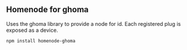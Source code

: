 Homenode for ghoma
------------------

Uses the ghoma library to provide a node for id.
Each registered plug is exposed as a device.


    npm install homenode-ghoma
    
